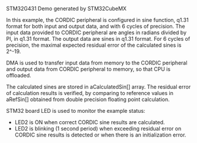 STM32G431 Demo generated by STM32CubeMX

In this example, the CORDIC peripheral is configured in sine function, q1.31
format for both input and output data, and with 6 cycles of precision.
The input data provided to CORDIC peripheral are angles in radians
divided by PI, in q1.31 format. The output data are sines in q1.31 format.
For 6 cycles of precision, the maximal expected residual error of the
calculated sines is 2^-19.

DMA is used to transfer input data from memory to the CORDIC peripheral and
output data from CORDIC peripheral to memory, so that CPU is offloaded.

The calculated sines are stored in aCalculatedSin[] array.
The residual error of calculation results is verified, by comparing to
reference values in aRefSin[] obtained from double precision floating point
calculation.

STM32 board LED is used to monitor the example status:
  - LED2 is ON when correct CORDIC sine results are calculated.
  - LED2 is blinking (1 second period) when exceeding residual error
    on CORDIC sine results is detected or when there is an initialization error.
	